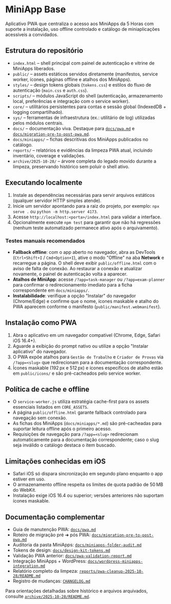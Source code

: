 # MiniApp Base

Aplicativo PWA que centraliza o acesso aos MiniApps da 5 Horas com suporte a instalação, uso offline controlado e catálogo de miniaplicações acessíveis a convidados.

## Estrutura do repositório

- `index.html` – shell principal com painel de autenticação e vitrine de MiniApps liberados.
- `public/` – assets estáticos servidos diretamente (manifestos, service worker, ícones, páginas offline e atalhos dos MiniApps).
- `styles/` – design tokens globais (`tokens.css`) e estilos do fluxo de autenticação (`main.css` e `auth.css`).
- `scripts/` – módulos JavaScript do shell (autenticação, armazenamento local, preferências e integração com o service worker).
- `core/` – utilitários persistentes para contas e sessão global (IndexedDB + logging compartilhado).
- `sys/` – ferramentas de infraestrutura (ex.: utilitário de log) utilizadas pelos módulos centrais.
- `docs/` – documentação viva. Destaque para [`docs/pwa.md`](docs/pwa.md) e [`docs/migration-pre-to-post-pwa.md`](docs/migration-pre-to-post-pwa.md).
- `docs/miniapps/` – fichas descritivas dos MiniApps publicados no catálogo.
- `reports/` – relatórios e evidências da limpeza PWA atual, incluindo inventário, coverage e validações.
- `archive/2025-10-28/` – árvore completa do legado movido durante a limpeza, preservando histórico sem poluir o shell ativo.

## Executando localmente

1. Instale as dependências necessárias para servir arquivos estáticos (qualquer servidor HTTP simples atende).
2. Inicie um servidor apontando para a raiz do projeto, por exemplo: `npx serve .` ou `python -m http.server 4173`.
3. Acesse `http://localhost:<porta>/index.html` para validar a interface.
4. Opcionalmente execute `npm test` para garantir que não há regressões (nenhum teste automatizado permanece ativo após o arquivamento).

### Testes manuais recomendados

- **Fallback offline**: com o app aberto no navegador, abra as DevTools (`Ctrl+Shift+I` / `Cmd+Option+I`), ative o modo "Offline" na aba **Network** e recarregue a página. O shell deve exibir `public/offline.html` com o aviso de falta de conexão. Ao restaurar a conexão e atualizar novamente, o painel de autenticação volta a aparecer.
- **Atalhos de MiniApp**: acesse `/?app=task-manager` ou `/?app=exam-planner` para confirmar o redirecionamento imediato para a ficha correspondente em `docs/miniapps/`.
- **Instalabilidade**: verifique a opção "Instalar" do navegador (Chrome/Edge) e confirme que o nome, ícones maskable e atalho do PWA aparecem conforme o manifesto (`public/manifest.webmanifest`).

## Instalação como PWA

1. Abra o aplicativo em um navegador compatível (Chrome, Edge, Safari iOS 16.4+).
2. Aguarde a exibição do prompt nativo ou utilize a opção "Instalar aplicativo" do navegador.
3. O PWA expõe atalhos para `Gestão de Trabalho` e `Criador de Provas` via `/?app=<slug>` que redirecionam para a documentação correspondente.
4. Ícones maskable (192 px e 512 px) e ícones específicos de atalho estão em `public/icons/` e são pré-cacheados pelo service worker.

## Política de cache e offline

- O `service-worker.js` utiliza estratégia cache-first para os assets essenciais listados em `CORE_ASSETS`.
- A página `public/offline.html` garante fallback controlado para navegação sem conexão.
- As fichas dos MiniApps (`docs/miniapps/*.md`) são pré-cacheadas para suportar leitura offline após o primeiro acesso.
- Requisições de navegação para `/?app=<slug>` redirecionam automaticamente para a documentação correspondente; caso o slug seja inválido o catálogo destaca o item buscado.

## Limitações conhecidas em iOS

- Safari iOS só dispara sincronização em segundo plano enquanto o app estiver em uso.
- O armazenamento offline respeita os limites de quota padrão de 50 MB do WebKit.
- Instalação exige iOS 16.4 ou superior; versões anteriores não suportam ícones maskable.

## Documentação complementar

- Guia de manutenção PWA: [`docs/pwa.md`](docs/pwa.md)
- Roteiro de migração pré ➜ pós PWA: [`docs/migration-pre-to-post-pwa.md`](docs/migration-pre-to-post-pwa.md)
- Auditoria da pasta MiniApps: [`docs/miniapps-folder-audit.md`](docs/miniapps-folder-audit.md)
- Tokens de design: [`docs/design-kit-tokens.md`](docs/design-kit-tokens.md)
- Validação PWA anterior: [`docs/pwa-validation-report.md`](docs/pwa-validation-report.md)
- Integração MiniApps + WordPress: [`docs/wordpress-miniapps-integration.md`](docs/wordpress-miniapps-integration.md)
- Relatório completo da limpeza: [`reports/pwa-cleanup-2025-10-28/README.md`](reports/pwa-cleanup-2025-10-28/README.md)
- Registro de mudanças: [`CHANGELOG.md`](CHANGELOG.md)

Para orientações detalhadas sobre histórico e arquivos arquivados, consulte [`archive/2025-10-28/README.md`](archive/2025-10-28/README.md).
